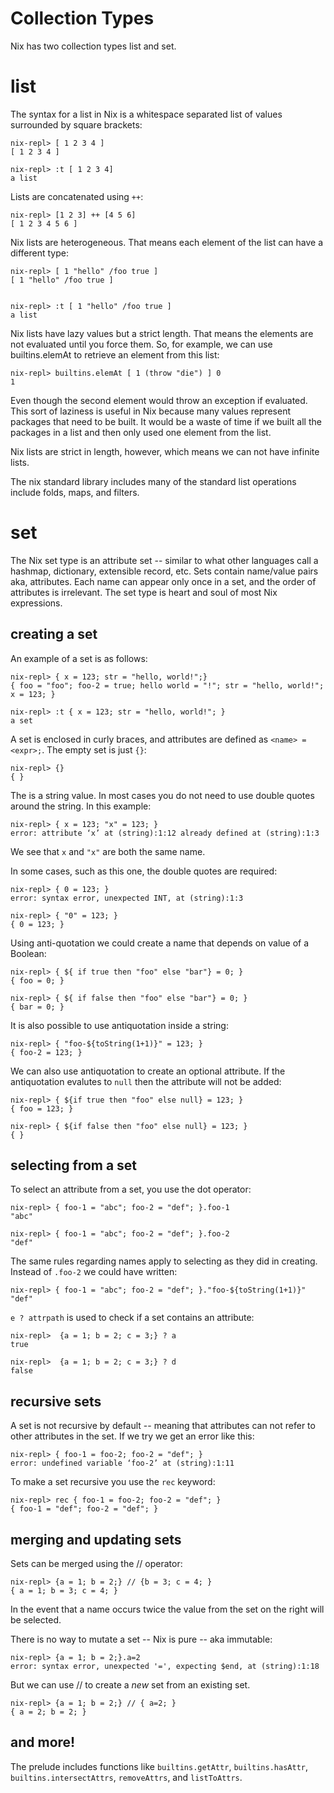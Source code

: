 Collection Types
================

Nix has two collection types list and set.

list
====

The syntax for a list in Nix is a whitespace separated list of values surrounded by square brackets:

    nix-repl> [ 1 2 3 4 ]
    [ 1 2 3 4 ]

    nix-repl> :t [ 1 2 3 4]
    a list

Lists are concatenated using `++`:

    nix-repl> [1 2 3] ++ [4 5 6]
    [ 1 2 3 4 5 6 ]

Nix lists are heterogeneous. That means each element of the list can have a different type:

    nix-repl> [ 1 "hello" /foo true ]
    [ 1 "hello" /foo true ]


    nix-repl> :t [ 1 "hello" /foo true ]
    a list

Nix lists have lazy values but a strict length. That means the elements are not evaluated until you force them. So, for example, we can use builtins.elemAt to retrieve an element from this list:


    nix-repl> builtins.elemAt [ 1 (throw "die") ] 0
    1

Even though the second element would throw an exception if evaluated. This sort of laziness is useful in Nix because many values represent packages that need to be built. It would be a waste of time if we built all the packages in a list and then only used one element from the list.

Nix lists are strict in length, however, which means we can not have infinite lists.

The nix standard library includes many of the standard list operations include folds, maps, and filters.

set
===

The Nix set type is an attribute set -- similar to what other languages call a hashmap, dictionary, extensible record, etc. Sets contain name/value pairs aka, attributes. Each name can appear only once in a set, and the order of attributes is irrelevant. The set type is heart and soul of most Nix expressions.

creating a set
--------------

An example of a set is as follows:

    nix-repl> { x = 123; str = "hello, world!";}
    { foo = "foo"; foo-2 = true; hello world = "!"; str = "hello, world!"; x = 123; }

    nix-repl> :t { x = 123; str = "hello, world!"; }
    a set

A set is enclosed in curly braces, and attributes are defined as `<name> = <expr>;`. The empty set is just `{}`:

    nix-repl> {}
    { }

The <name> is a string value. In most cases you do not need to use double quotes around the string. In this example:

    nix-repl> { x = 123; "x" = 123; }
    error: attribute ‘x’ at (string):1:12 already defined at (string):1:3

We see that `x` and `"x"` are both the same name.

In some cases, such as this one, the double quotes are required:

    nix-repl> { 0 = 123; }
    error: syntax error, unexpected INT, at (string):1:3

    nix-repl> { "0" = 123; }
    { 0 = 123; }

Using anti-quotation we could create a name that depends on value of a Boolean:

    nix-repl> { ${ if true then "foo" else "bar"} = 0; }
    { foo = 0; }

    nix-repl> { ${ if false then "foo" else "bar"} = 0; }
    { bar = 0; }

It is also possible to use antiquotation inside a string:

    nix-repl> { "foo-${toString(1+1)}" = 123; }
    { foo-2 = 123; }

We can also use antiquotation to create an optional attribute. If the antiquotation evalutes to `null` then the attribute will not be added:

    nix-repl> { ${if true then "foo" else null} = 123; }
    { foo = 123; }

    nix-repl> { ${if false then "foo" else null} = 123; }
    { }

selecting from a set
--------------------

To select an attribute from a set, you use the dot operator:

    nix-repl> { foo-1 = "abc"; foo-2 = "def"; }.foo-1
    "abc"

    nix-repl> { foo-1 = "abc"; foo-2 = "def"; }.foo-2
    "def"

The same rules regarding names apply to selecting as they did in creating. Instead of `.foo-2` we could have written:

    nix-repl> { foo-1 = "abc"; foo-2 = "def"; }."foo-${toString(1+1)}"
    "def"

`e ? attrpath` is used to check if a set contains an attribute:

    nix-repl>  {a = 1; b = 2; c = 3;} ? a
    true
    
    nix-repl>  {a = 1; b = 2; c = 3;} ? d
    false

recursive sets
--------------

A set is not recursive by default -- meaning that attributes can not refer to other attributes in the set. If we try we get an error like this:

    nix-repl> { foo-1 = foo-2; foo-2 = "def"; }
    error: undefined variable ‘foo-2’ at (string):1:11

To make a set recursive you use the `rec` keyword:

    nix-repl> rec { foo-1 = foo-2; foo-2 = "def"; }
    { foo-1 = "def"; foo-2 = "def"; }

merging and updating sets
-------------------------

Sets can be merged using the // operator:

    nix-repl> {a = 1; b = 2;} // {b = 3; c = 4; }
    { a = 1; b = 3; c = 4; }

In the event that a name occurs twice the value from the set on the right will be selected.

There is no way to mutate a set -- Nix is pure -- aka immutable:

    nix-repl> {a = 1; b = 2;}.a=2
    error: syntax error, unexpected '=', expecting $end, at (string):1:18

But we can use // to create a *new* set from an existing set.

    nix-repl> {a = 1; b = 2;} // { a=2; }
    { a = 2; b = 2; }

and more!
---------

The prelude includes functions like `builtins.getAttr`, `builtins.hasAttr`, `builtins.intersectAttrs`, `removeAttrs`, and `listToAttrs`.

